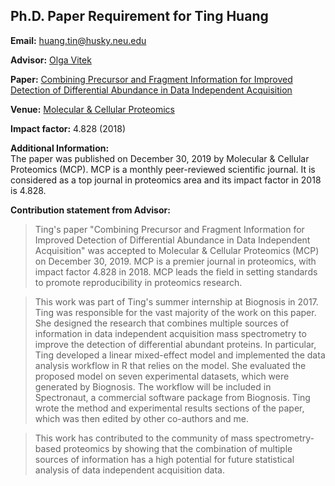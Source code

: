 ## Ph.D. Paper Requirement for Ting Huang

**Email:** huang.tin@husky.neu.edu

**Advisor:** [Olga Vitek](https://www.khoury.northeastern.edu/people/olga-vitek/)  

**Paper:** [Combining Precursor and Fragment Information for Improved Detection of Differential Abundance in Data Independent Acquisition](https://www.mcponline.org/content/early/2019/12/30/mcp.RA119.001705) 

**Venue:** [Molecular & Cellular Proteomics](https://www.mcponline.org/)  

**Impact factor:** 4.828 (2018)

**Additional Information:**  
The paper was published on December 30, 2019 by Molecular & Cellular Proteomics (MCP). MCP is a monthly peer-reviewed scientific journal. It is considered as a top journal in proteomics area and its impact factor in 2018 is 4.828.

**Contribution statement from Advisor:**  

>Ting's paper "Combining Precursor and Fragment Information for Improved Detection of Differential Abundance in Data Independent Acquisition" was accepted to Molecular & Cellular Proteomics (MCP) on December 30, 2019. MCP is a premier journal in proteomics, with impact factor 4.828 in 2018. MCP leads the field in setting standards to promote reproducibility in proteomics research. 

>This work was part of Ting's summer internship at Biognosis in 2017. Ting was responsible for the vast majority of the work on this paper. She designed the research that combines multiple sources of information in data independent acquisition mass spectrometry to improve the detection of differential abundant proteins. In particular, Ting developed a linear mixed-effect model and implemented the data analysis workflow in R that relies on the model. She evaluated the proposed model on seven experimental datasets, which were generated by Biognosis. The workflow will be included in Spectronaut, a commercial software package from Biognosis. Ting wrote the method and experimental results sections of the paper, which was then edited by other co-authors and me. 

>This work has contributed to the community of mass spectrometry-based proteomics by showing that the combination of multiple sources of information has a high potential for future statistical analysis of data independent acquisition data. 
